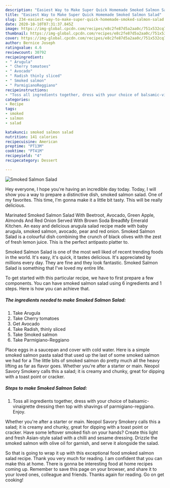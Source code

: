 ```yaml
---
description: "Easiest Way to Make Super Quick Homemade Smoked Salmon Salad"
title: "Easiest Way to Make Super Quick Homemade Smoked Salmon Salad"
slug: 234-easiest-way-to-make-super-quick-homemade-smoked-salmon-salad
date: 2020-10-10T07:31:37.845Z
image: https://img-global.cpcdn.com/recipes/e8c2fe87d5a2aa0c/751x532cq70/smoked-salmon-salad-recipe-main-photo.jpg
thumbnail: https://img-global.cpcdn.com/recipes/e8c2fe87d5a2aa0c/751x532cq70/smoked-salmon-salad-recipe-main-photo.jpg
cover: https://img-global.cpcdn.com/recipes/e8c2fe87d5a2aa0c/751x532cq70/smoked-salmon-salad-recipe-main-photo.jpg
author: Bernice Joseph
ratingvalue: 4.6
reviewcount: 30792
recipeingredient:
- " Arugula"
- " Cherry tomatoes"
- " Avocado"
- " Radish thinly sliced"
- " Smoked salmon"
- " ParmigianoReggiano"
recipeinstructions:
- "Toss all ingredients together, dress with your choice of balsamic-vinaigrette dressing then top with shavings of parmigiano-reggiano. Enjoy."
categories:
- Recipe
tags:
- smoked
- salmon
- salad

katakunci: smoked salmon salad 
nutrition: 141 calories
recipecuisine: American
preptime: "PT13M"
cooktime: "PT41M"
recipeyield: "4"
recipecategory: Dessert

---
```



![Smoked Salmon Salad](https://img-global.cpcdn.com/recipes/e8c2fe87d5a2aa0c/751x532cq70/smoked-salmon-salad-recipe-main-photo.jpg)

Hey everyone, I hope you're having an incredible day today. Today, I will show you a way to prepare a distinctive dish, smoked salmon salad. One of my favorites. This time, I'm gonna make it a little bit tasty. This will be really delicious.

Marinated Smoked Salmon Salad With Beetroot, Avocado, Green Apple, Almonds And Red Onion Served With Brown Soda BreadMy Emerald Kitchen. An easy and delicious arugula salad recipe made with baby arugula, smoked salmon, avocado, pear and red onion. Smoked Salmon Salad is a colourful dish combining the crunch of black olives with the zest of fresh lemon juice. This is the perfect antipasto platter to.

Smoked Salmon Salad is one of the most well liked of recent trending foods in the world. It's easy, it's quick, it tastes delicious. It's appreciated by millions every day. They are fine and they look fantastic. Smoked Salmon Salad is something that I've loved my entire life.


To get started with this particular recipe, we have to first prepare a few components. You can have smoked salmon salad using 6 ingredients and 1 steps. Here is how you can achieve that.

<!--inarticleads1-->

##### The ingredients needed to make Smoked Salmon Salad:

1. Take  Arugula
1. Take  Cherry tomatoes
1. Get  Avocado
1. Take  Radish, thinly sliced
1. Take  Smoked salmon
1. Take  Parmigiano-Reggiano


Place eggs in a saucepan and cover with cold water. Here is a simple smoked salmon pasta salad that used up the last of some smoked salmon we had for a The little bits of smoked salmon do pretty much all the heavy lifting as far as flavor goes. Whether you&#39;re after a starter or main. Neopol Savory Smokery calls this a salad; it is creamy and chunky, great for dipping with a toast point or cracker. 

<!--inarticleads2-->

##### Steps to make Smoked Salmon Salad:

1. Toss all ingredients together, dress with your choice of balsamic-vinaigrette dressing then top with shavings of parmigiano-reggiano. Enjoy.


Whether you&#39;re after a starter or main. Neopol Savory Smokery calls this a salad; it is creamy and chunky, great for dipping with a toast point or cracker. Have some leftover smoked fish on your hands? Create this light and fresh Asian-style salad with a chilli and sesame dressing. Drizzle the smoked salmon with olive oil for garnish, and serve it alongside the salad. 

So that is going to wrap it up with this exceptional food smoked salmon salad recipe. Thank you very much for reading. I am confident that you can make this at home. There is gonna be interesting food at home recipes coming up. Remember to save this page on your browser, and share it to your loved ones, colleague and friends. Thanks again for reading. Go on get cooking!
